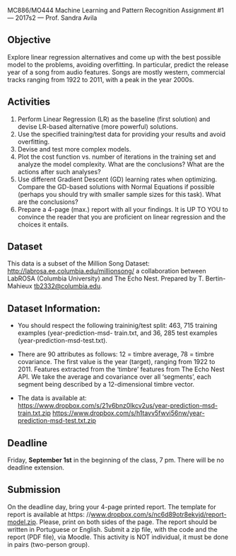 MC886/MO444 Machine Learning and Pattern Recognition
Assignment #1 — 2017s2 — Prof. Sandra Avila

## Objective
Explore linear regression alternatives and come up with the best possible model to the problems, avoiding
overfitting. In particular, predict the release year of a song from audio features. Songs are mostly western,
commercial tracks ranging from 1922 to 2011, with a peak in the year 2000s.

## Activities
1) Perform Linear Regression (LR) as the baseline (first solution) and devise LR-based alternative (more
powerful) solutions.
2) Use the specified training/test data for providing your results and avoid overfitting.
3) Devise and test more complex models.
4) Plot the cost function vs. number of iterations in the training set and analyze the model complexity.
What are the conclusions? What are the actions after such analyses?
5) Use different Gradient Descent (GD) learning rates when optimizing. Compare the GD-based solutions
with Normal Equations if possible (perhaps you should try with smaller sample sizes for this task).
What are the conclusions?
6) Prepare a 4-page (max.) report with all your findings. It is UP TO YOU to convince the reader that
you are proficient on linear regression and the choices it entails.

## Dataset

This data is a subset of the Million Song Dataset: http://labrosa.ee.columbia.edu/millionsong/ a
collaboration between LabROSA (Columbia University) and The Echo Nest. Prepared by T. Bertin-Mahieux
<tb2332@columbia.edu>.

## Dataset Information:

* You should respect the following traininig/test split: 463, 715 training examples (year-prediction-msd-
train.txt, and 36, 285 test examples (year-prediction-msd-test.txt).

* There are 90 attributes as follows: 12 = timbre average, 78 = timbre covariance. The first value is the
year (target), ranging from 1922 to 2011. Features extracted from the ‘timbre’ features from The Echo
Nest API. We take the average and covariance over all ‘segments’, each segment being described by a
12-dimensional timbre vector.
* The data is available at:
https://www.dropbox.com/s/21v6bnz0lkcv2us/year-prediction-msd-train.txt.zip
https://www.dropbox.com/s/h1tavv5fwvi56nw/year-prediction-msd-test.txt.zip

## Deadline
Friday, **September 1st** in the beginning of the class, 7 pm. There will be no deadline extension.

## Submission
On the deadline day, bring your 4-page printed report. The template for report is available at https:
//www.dropbox.com/s/nc6d89otr8ekvjd/report-model.zip. Please, print on both sides of the page.
The report should be written in Portuguese or English.
Submit a zip file, with the code and the report (PDF file), via Moodle.
This activity is NOT individual, it must be done in pairs (two-person group).
